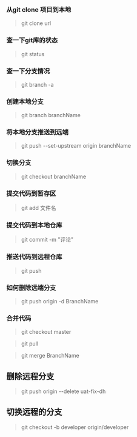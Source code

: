 ### 从git clone 项目到本地
> git clone url

### 查一下git库的状态
> git status

### 查一下分支情况
> git branch -a

### 创建本地分支
> git branch branchName

### 将本地分支推送到远端
> git push --set-upstream origin branchName

### 切换分支
> git checkout branchName

### 提交代码到暂存区 
> git add 文件名

### 提交代码到本地仓库
> git commit -m "评论"

### 推送代码到远程仓库
> git push 

### 如何删除远端分支
> git push origin -d BranchName

### 合并代码
>   git checkout master 

>   git pull

> git merge BranchName

## 删除远程分支
> git push origin --delete uat-fix-dh

## 切换远程的分支
> git checkout -b developer origin/developer